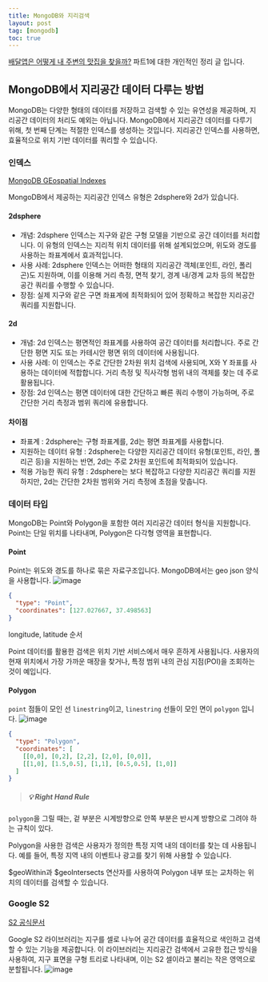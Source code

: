 ```yaml
---
title: MongoDB와 지리검색 
layout: post
tag: [mongodb]
toc: true
---
```


[배달앱은 어떻게 내 주변의 맛집을 찾을까?](https://inf.run/3BEWe) 파트1에 대한 개인적인 정리 글 입니다.

## MongoDB에서 지리공간 데이터 다루는 방법

MongoDB는 다양한 형태의 데이터를 저장하고 검색할 수 있는 유연성을 제공하며, 지리공간 데이터의 처리도 예외는 아닙니다. MongoDB에서 지리공간 데이터를 다루기 위해, 첫 번째 단계는 적절한 인덱스를 생성하는 것입니다. 지리공간 인덱스를 사용하면, 효율적으로 위치 기반 데이터를 쿼리할 수 있습니다.

### 인덱스 
[MongoDB GEospatial Indexes](https://www.mongodb.com/docs/manual/core/indexes/index-types/index-geospatial/)   

MongoDB에서 제공하는 지리공간 인덱스 유형은 2dsphere와 2d가 있습니다. 
#### 2dsphere 
* 개념: 2dsphere 인덱스는 지구와 같은 구형 모델을 기반으로 공간 데이터를 처리합니다. 이 유형의 인덱스는 지리적 위치 데이터를 위해 설계되었으며, 위도와 경도를 사용하는 좌표계에서 효과적입니다.
* 사용 사례: 2dsphere 인덱스는 어떠한 형태의 지리공간 객체(포인트, 라인, 폴리곤)도 지원하며, 이를 이용해 거리 측정, 면적 찾기, 경계 내/경계 교차 등의 복잡한 공간 쿼리를 수행할 수 있습니다.
* 장점: 실제 지구와 같은 구면 좌표계에 최적화되어 있어 정확하고 복잡한 지리공간 쿼리를 지원합니다.

#### 2d
* 개념: 2d 인덱스는 평면적인 좌표계를 사용하여 공간 데이터를 처리합니다. 주로 간단한 평면 지도 또는 카테시안 평면 위의 데이터에 사용됩니다.
* 사용 사례: 이 인덱스는 주로 간단한 2차원 위치 검색에 사용되며, X와 Y 좌표를 사용하는 데이터에 적합합니다. 거리 측정 및 직사각형 범위 내의 객체를 찾는 데 주로 활용됩니다.
* 장점: 2d 인덱스는 평면 데이터에 대한 간단하고 빠른 쿼리 수행이 가능하며, 주로 간단한 거리 측정과 범위 쿼리에 유용합니다.

#### 차이점
* 좌표계 : 2dsphere는 구형 좌표계를, 2d는 평면 좌표계를 사용합니다.
* 지원하는 데이터 유형 : 2dsphere는 다양한 지리공간 데이터 유형(포인트, 라인, 폴리곤 등)을 지원하는 반면, 2d는 주로 2차원 포인트에 최적화되어 있습니다.
* 적용 가능한 쿼리 유형 : 2dsphere는 보다 복잡하고 다양한 지리공간 쿼리를 지원하지만, 2d는 간단한 2차원 범위와 거리 측정에 초점을 맞춥니다.


### 데이터 타입
MongoDB는 Point와 Polygon을 포함한 여러 지리공간 데이터 형식을 지원합니다. Point는 단일 위치를 나타내며, Polygon은 다각형 영역을 표현합니다. 

#### Point
Point는 위도와 경도를 하나로 묶은 자료구조입니다. MongoDB에서는 geo json 양식을 사용합니다. 
![image](https://github.com/hobit22/hobit22.github.io/assets/40729223/eb7145ef-e76c-47d2-a01e-15f528c3fb2f)
```json
{
  "type": "Point",
  "coordinates": [127.027667, 37.498563]
}
```
longitude, latitude 순서

Point 데이터를 활용한 검색은 위치 기반 서비스에서 매우 흔하게 사용됩니다. 사용자의 현재 위치에서 가장 가까운 매장을 찾거나, 특정 범위 내의 관심 지점(POI)을 조회하는 것이 예입니다.

#### Polygon
`point` 점들이 모인 선 `linestring`이고,  `linestring` 선들이 모인 면이 `polygon` 입니다.
![image](https://github.com/hobit22/hobit22.github.io/assets/40729223/473ed59f-3348-4e19-a22d-d19c8815c8e2)
```json
{
  "type": "Polygon",
  "coordinates": [
    [[0,0], [0,2], [2,2], [2,0], [0,0]],
    [[1,0], [1.5,0.5], [1,1], [0.5,0.5], [1,0]]
  ]
}
```

> ##### 💡 Right Hand Rule
`polygon`을 그릴 때는, 겉 부분은 시계방향으로 안쪽 부분은 반시계 방향으로 그려야 하는 규칙이 있다.

Polygon을 사용한 검색은 사용자가 정의한 특정 지역 내의 데이터를 찾는 데 사용됩니다. 예를 들어, 특정 지역 내의 이벤트나 광고를 찾기 위해 사용할 수 있습니다.

$geoWithin과 $geoIntersects 연산자를 사용하여 Polygon 내부 또는 교차하는 위치의 데이터를 검색할 수 있습니다.





### Google S2

[S2 공식문서](http://s2geometry.io/)

Google S2 라이브러리는 지구를 셀로 나누어 공간 데이터를 효율적으로 색인하고 검색할 수 있는 기능을 제공합니다. 이 라이브러리는 지리공간 검색에서 고유한 접근 방식을 사용하여, 지구 표면을 구형 트리로 나타내며, 이는 S2 셀이라고 불리는 작은 영역으로 분할됩니다.
![image](https://github.com/hobit22/hobit22.github.io/assets/40729223/985655e8-9082-4f37-9d53-c3bfbd7242e9)
